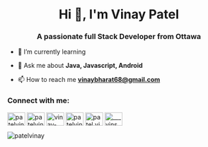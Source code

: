 <h1 align="center">Hi 👋, I'm Vinay Patel</h1>
<h3 align="center">A passionate full Stack Developer from Ottawa</h3>

- 🌱 I’m currently learning

- 💬 Ask me about **Java, Javascript, Android**

- 📫 How to reach me **vinaybharat68@gmail.com**

<p align="left">
<h3 align="left">Connect with me:</h3>
<a href="https://codepen.io/patelvinay" target="blank"><img align="center" src="https://cdn.jsdelivr.net/npm/simple-icons@3.0.1/icons/codepen.svg" alt="patelvinay" height="30" width="40" /></a>
<a href="https://dev.to/patelvinay" target="blank"><img align="center" src="https://cdn.jsdelivr.net/npm/simple-icons@3.0.1/icons/dev-dot-to.svg" alt="patelvinay" height="30" width="40" /></a>
<a href="https://linkedin.com/in/vinay-patel-ac/" target="blank"><img align="center" src="https://cdn.jsdelivr.net/npm/simple-icons@3.0.1/icons/linkedin.svg" alt="vinay-patel-ac/" height="30" width="40" /></a>
<a href="https://codesandbox.com/patelvinay" target="blank"><img align="center" src="https://cdn.jsdelivr.net/npm/simple-icons@3.0.1/icons/codesandbox.svg" alt="patelvinay" height="30" width="40" /></a>
<a href="https://fb.com/patel.vinay.me" target="blank"><img align="center" src="https://cdn.jsdelivr.net/npm/simple-icons@3.0.1/icons/facebook.svg" alt="patel.vinay.me" height="30" width="40" /></a>
<a href="https://instagram.com/___vins___" target="blank"><img align="center" src="https://cdn.jsdelivr.net/npm/simple-icons@3.0.1/icons/instagram.svg" alt="___vins___" height="30" width="40" /></a>
</p>

<p><img align="left" src="https://github-readme-stats.vercel.app/api/top-langs/?username=patelvinay&layout=compact" alt="patelvinay" /></p>
